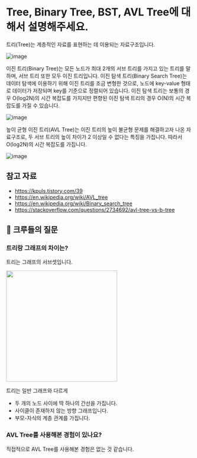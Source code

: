 # Tree, Binary Tree, BST, AVL Tree에 대해서 설명해주세요.

트리(Tree)는 계층적인 자료를 표현하는 데 이용되는 자료구조입니다. 

![image](https://user-images.githubusercontent.com/45311765/189560224-46daea06-405a-48a0-bb91-41b29261d113.png)

이진 트리(Binary Tree)는 모든 노드가 최대 2개의 서브 트리를 가지고 있는 트리를 말하며, 서브 트리 또한 모두 이진 트리입니다. 이진 탐색 트리(Binary Search Tree)는 데이터 탐색에 이용하기 위해 이진 트리를 조금 변형한 것으로, 노드에 key-value 형태로 데이터가 저장되며 key를 기준으로 정렬되어 있습니다. 이진 탐색 트리는 보통의 경우 O(log2N)의 시간 복잡도를 가지지만 편향된 이진 탐색 트리의 경우 O(N)의 시간 복잡도를 가질 수 있습니다. 

![image](https://user-images.githubusercontent.com/45311765/189561859-dfe4123c-9e8c-453c-9764-d261c2c27c99.png)

높이 균형 이진 트리(AVL Tree)는 이진 트리의 높이 불균형 문제를 해결하고자 나온 자료구조로, 두 서브 트리의 높이 차이가 2 이상일 수 없다는 특징을 가집니다. 따라서 O(log2N)의 시간 복잡도를 가집니다. 

![image](https://user-images.githubusercontent.com/45311765/189561768-c11600da-d7c3-41f2-8cf1-c935815d1379.png)

## 참고 자료
- https://kpuls.tistory.com/39
- https://en.wikipedia.org/wiki/AVL_tree
- https://en.wikipedia.org/wiki/Binary_search_tree
- https://stackoverflow.com/questions/2734692/avl-tree-vs-b-tree

## 💬 크루들의 질문

### 트리랑 그래프의 차이는?
트리는 그래프의 서브셋입니다.   

<img width="300" src="https://user-images.githubusercontent.com/45311765/189713346-efafa9e2-f165-4d62-a755-abb96cbb1a09.png">

트리는 일반 그래프와 다르게 
- 두 개의 노드 사이에 딱 하나의 간선을 가집니다. 
- 사이클이 존재하지 않는 방향 그래프입니다. 
- 부모-자식의 계층 관계를 가집니다. 

### AVL Tree를 사용해본 경험이 있나요?

직접적으로 AVL Tree를 사용해본 경험은 없는 것 같습니다.  
